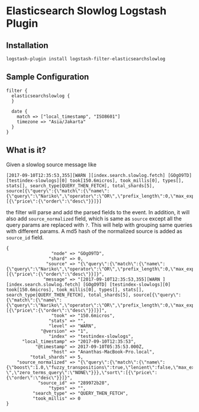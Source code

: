 # Elasticsearch Slowlog Logstash Plugin

## Installation

```
logstash-plugin install logstash-filter-elasticsearchslowlog
```

## Sample Configuration

```
filter {
  elasticsearchslowlog {
  }

  date {
    match => ["local_timestamp", "ISO8601"]
    timezone => "Asia/Jakarta"
  }
}
```

## What is it?

Given a slowlog source message like

```
[2017-09-10T12:35:53,355][WARN ][index.search.slowlog.fetch] [GOgO9TD]
[testindex-slowlogs][0] took[150.6micros], took_millis[0], types[],
stats[], search_type[QUERY_THEN_FETCH], total_shards[5],
source[{\"query\":{\"match\":{\"name\":{\"query\":\"Nariko\",\"operator\":\"OR\",\"prefix_length\":0,\"max_expansions\":50,\"fuzzy_transpositions\":true,\"lenient\":false,\"zero_terms_query\":\"NONE\",\"boost\":1.0}}},\"sort\":[{\"price\":{\"order\":\"desc\"}}]}]
```

the filter will parse and add the parsed fields to the event. In
addition, it will also add `source_normalized` field, which is same as
`source` except all the query params are replaced with `?`. This will
help with grouping same queries with different params. A md5 hash of
the normalized source is added as `source_id` field.

```
{
                 "node" => "GOgO9TD",
                "shard" => 0,
               "source" => "{\"query\":{\"match\":{\"name\":{\"query\":\"Nariko\",\"operator\":\"OR\",\"prefix_length\":0,\"max_expansions\":50,\"fuzzy_transpositions\":true,\"lenient\":false,\"zero_terms_query\":\"NONE\",\"boost\":1.0}}},\"sort\":[{\"price\":{\"order\":\"desc\"}}]}",
              "message" => "[2017-09-10T12:35:53,355][WARN ][index.search.slowlog.fetch] [GOgO9TD] [testindex-slowlogs][0] took[150.6micros], took_millis[0], types[], stats[], search_type[QUERY_THEN_FETCH], total_shards[5], source[{\"query\":{\"match\":{\"name\":{\"query\":\"Nariko\",\"operator\":\"OR\",\"prefix_length\":0,\"max_expansions\":50,\"fuzzy_transpositions\":true,\"lenient\":false,\"zero_terms_query\":\"NONE\",\"boost\":1.0}}},\"sort\":[{\"price\":{\"order\":\"desc\"}}]}]",
                 "took" => "150.6micros",
                "stats" => "",
                "level" => "WARN",
             "@version" => "1",
                "index" => "testindex-slowlogs",
      "local_timestamp" => "2017-09-10T12:35:53",
           "@timestamp" => 2017-09-10T05:35:53.000Z,
                 "host" => "Ananthas-MacBook-Pro.local",
         "total_shards" => 5,
    "source_normalized" => "{\"query\":{\"match\":{\"name\":{\"boost\":1.0,\"fuzzy_transpositions\":true,\"lenient\":false,\"max_expansions\":50,\"operator\":\"OR\",\"prefix_length\":0,\"query\":\"?\",\"zero_terms_query\":\"NONE\"}}},\"sort\":[{\"price\":{\"order\":\"desc\"}}]}",
            "source_id" => "289972b28",
                "types" => "",
          "search_type" => "QUERY_THEN_FETCH",
          "took_millis" => 0
}
```
